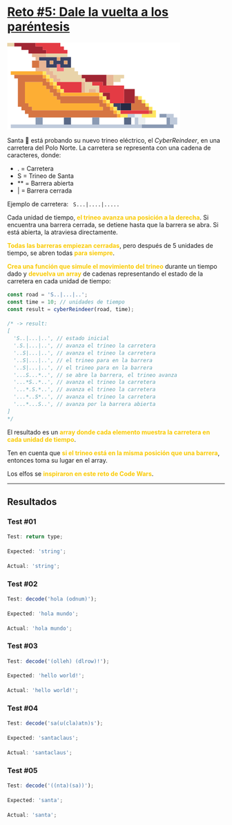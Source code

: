 # [Reto #5: Dale la vuelta a los paréntesis](https://adventjs.dev/es/challenges/2023/5)

![Reto_05](../Assets/Retos_PNG/5.png)

Santa 🎅 está probando su nuevo trineo eléctrico, el _CyberReindeer_, en una carretera del Polo Norte. La carretera se representa con una cadena de caracteres, donde:

- . = Carretera
- S = Trineo de Santa
- \*\* = Barrera abierta
- | = Barrera cerrada

Ejemplo de carretera: ` S...|....|.....`

Cada unidad de tiempo, <strong style="color:rgb(250 202 2)">el trineo avanza una posición a la derecha</strong>. Si encuentra una barrera cerrada, se detiene hasta que la barrera se abra. Si está abierta, la atraviesa directamente.

<strong style="color:rgb(250 202 2)">Todas las barreras empiezan cerradas</strong>, pero después de 5 unidades de tiempo, se abren todas <strong style="color:rgb(250 202 2)">para siempre</strong>.

<strong style="color:rgb(250 202 2)">Crea una función que simule el movimiento del trineo</strong> durante un tiempo dado y <strong style="color:rgb(250 202 2)">devuelva un array</strong> de cadenas representando el estado de la carretera en cada unidad de tiempo:

```js
const road = 'S..|...|..';
const time = 10; // unidades de tiempo
const result = cyberReindeer(road, time);

/* -> result:
[
  'S..|...|..', // estado inicial
  '.S.|...|..', // avanza el trineo la carretera
  '..S|...|..', // avanza el trineo la carretera
  '..S|...|..', // el trineo para en la barrera
  '..S|...|..', // el trineo para en la barrera
  '...S...*..', // se abre la barrera, el trineo avanza
  '...*S..*..', // avanza el trineo la carretera
  '...*.S.*..', // avanza el trineo la carretera
  '...*..S*..', // avanza el trineo la carretera
  '...*...S..', // avanza por la barrera abierta
]
*/
```

El resultado es un <strong style="color:rgb(250 202 2)">array donde cada elemento muestra la carretera en cada unidad de tiempo</strong>.

Ten en cuenta que <strong style="color:rgb(250 202 2)">si el trineo está en la misma posición que una barrera</strong>, entonces toma su lugar en el array.

Los elfos se <strong style="color:rgb(250 202 2)">inspiraron en este reto de Code Wars</strong>.

---

## Resultados

### Test #01

```js
Test: return type;

Expected: 'string';

Actual: 'string';
```

### Test #02

```js
Test: decode('hola (odnum)');

Expected: 'hola mundo';

Actual: 'hola mundo';
```

### Test #03

```js
Test: decode('(olleh) (dlrow)!');

Expected: 'hello world!';

Actual: 'hello world!';
```

### Test #04

```js
Test: decode('sa(u(cla)atn)s');

Expected: 'santaclaus';

Actual: 'santaclaus';
```

### Test #05

```js
Test: decode('((nta)(sa))');

Expected: 'santa';

Actual: 'santa';
```

